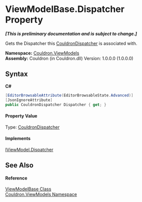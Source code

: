 # ViewModelBase.Dispatcher Property 
 _**\[This is preliminary documentation and is subject to change.\]**_

Gets the Dispatcher this <a href="T_Couldron_Core_CouldronDispatcher">CouldronDispatcher</a> is associated with.

**Namespace:**&nbsp;<a href="N_Couldron_ViewModels">Couldron.ViewModels</a><br />**Assembly:**&nbsp;Couldron (in Couldron.dll) Version: 1.0.0.0 (1.0.0.0)

## Syntax

**C#**<br />
``` C#
[EditorBrowsableAttribute(EditorBrowsableState.Advanced)]
[JsonIgnoreAttribute]
public CouldronDispatcher Dispatcher { get; }
```


#### Property Value
Type: <a href="T_Couldron_Core_CouldronDispatcher">CouldronDispatcher</a>

#### Implements
<a href="P_Couldron_ViewModels_IViewModel_Dispatcher">IViewModel.Dispatcher</a><br />

## See Also


#### Reference
<a href="T_Couldron_ViewModels_ViewModelBase">ViewModelBase Class</a><br /><a href="N_Couldron_ViewModels">Couldron.ViewModels Namespace</a><br />